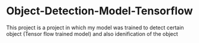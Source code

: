 # Object-Detection-Model-Tensorflow
This project is a project in which my model was trained to detect certain object (Tensor flow trained model) and also idenification of the object 
